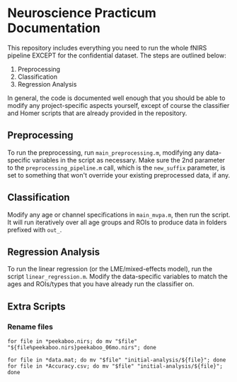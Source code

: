 # Neuroscience Practicum Documentation
This repository includes everything you need to run the whole fNIRS pipeline EXCEPT for the confidential dataset. The steps are outlined below:
1. Preprocessing
2. Classification
3. Regression Analysis

In general, the code is documented well enough that you should be able to modify any project-specific aspects yourself, except of course the classifier and Homer scripts that are already provided in the repository.

## Preprocessing
To run the preprocessing, run `main_preprocessing.m`, modifying any data-specific variables in the script as necessary. Make sure the 2nd parameter to the `preprocessing_pipeline.m` call, which is the `new_suffix` parameter, is set to something that won't override your existing preprocessed data, if any.

## Classification
Modify any age or channel specifications in `main_mvpa.m`, then run the script. It will run iteratively over all age groups and ROIs to produce data in folders prefixed with `out_`.

## Regression Analysis
To run the linear regression (or the LME/mixed-effects model), run the script `linear_regression.m`. Modify the data-specific variables to match the ages and ROIs/types that you have already run the classifier on. 

## Extra Scripts
### Rename files
`for file in *peekaboo.nirs; do mv "$file" "${file%peekaboo.nirs}peekaboo_06mo.nirs"; done`

`for file in *data.mat; do mv "$file" "initial-analysis/${file}"; done`
`for file in *Accuracy.csv; do mv "$file" "initial-analysis/${file}"; done`
